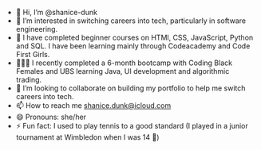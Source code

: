 - 👋 Hi, I’m @shanice-dunk
- 👀 I’m interested in switching careers into tech, particularly in software engineering.
- 🌱 I have completed beginner courses on HTMl, CSS, JavaScript, Python and SQL. I have been learning mainly through Codeacademy and Code First Girls.
- 👩🏽‍💻 I recently completed a 6-month bootcamp with Coding Black Females and UBS learning Java, UI development and algorithmic trading.
- 💞️ I’m looking to collaborate on building my portfolio to help me switch careers into tech.
- 📫 How to reach me shanice.dunk@icloud.com
- 😄 Pronouns: she/her
- ⚡ Fun fact: I used to play tennis to a good standard (I played in a junior tournament at Wimbledon when I was 14 🎾)

<!---
shanice-dunk/shanice-dunk is a ✨ special ✨ repository because its `README.md` (this file) appears on your GitHub profile.
You can click the Preview link to take a look at your changes.
--->
